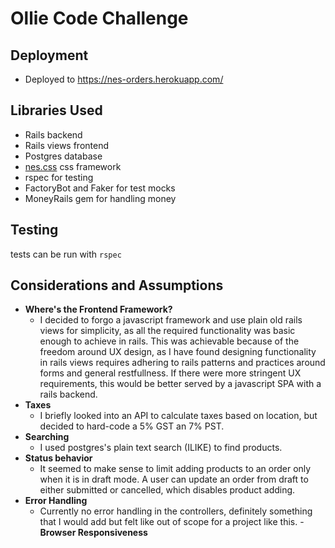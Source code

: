 # Ollie Code Challenge

## Deployment
  - Deployed to https://nes-orders.herokuapp.com/

## Libraries Used
  - Rails backend
  - Rails views frontend
  - Postgres database
  - [nes.css](https://nostalgic-css.github.io/NES.css/) css framework
  - rspec for testing
  - FactoryBot and Faker for test mocks
  - MoneyRails gem for handling money

## Testing
tests can be run with `rspec`

## Considerations and Assumptions
- __Where's the Frontend Framework?__
  - I decided to forgo a javascript framework and use plain old rails views for simplicity, as all the required functionality was basic enough to achieve in rails. This was achievable because of the freedom around UX design, as I have found designing functionality in rails views requires adhering to rails patterns and practices around forms and general restfullness. If there were more stringent UX requirements, this would be better served by a javascript SPA with a rails backend.
- __Taxes__
  - I briefly looked into an API to calculate taxes based on location, but decided to hard-code a 5% GST an 7% PST.
- __Searching__
  - I used postgres's plain text search (ILIKE) to find products.
- __Status behavior__
  - It seemed to make sense to limit adding products to an order only when it is in draft mode. A user can update an order from draft to either submitted or cancelled, which disables product adding.
- __Error Handling__
  - Currently no error handling in the controllers, definitely something that I would add but felt like out of scope for a project like this.
-__Browser Responsiveness__